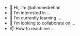 - 👋 Hi, I’m @ahmmedrehan
- 👀 I’m interested in ...
- 🌱 I’m currently learning ...
- 💞️ I’m looking to collaborate on ...
- 📫 How to reach me ...

<!---
ahmmedrehan/ahmmedrehan is a ✨ special ✨ repository because its `README.md` (this file) appears on your GitHub profile.
You can click the Preview link to take a look at your changes.
--->

